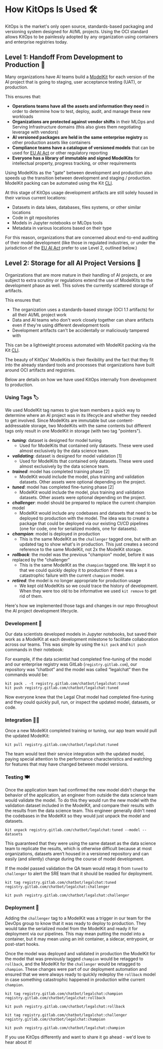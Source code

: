 # How KitOps Is Used 🛠️

KitOps is the market's only open source, standards-based packaging and versioning system designed for AI/ML projects. Using the OCI standard allows KitOps to be painlessly adopted by any organization using containers and enterprise registries today.

## Level 1: Handoff From Development to Production 🤝

Many organizations have AI teams build a [ModelKit](./modelkit/intro.md) for each version of the AI project that is going to staging, user acceptance testing (UAT), or production.

This ensures that:
* __Operations teams have all the assets and information they need__ in order to determine how to test, deploy, audit, and manage these new workloads
* __Organizations are protected against vendor shifts__ in their MLOps and Serving Infrastructure domains (this also gives them negotiating leverage with vendors)
* __AI versioned packages are held in the same enterprise registry__ as other production assets like containers
* __Compliance teams have a catalogue of versioned models__ that can be used for [EU AI Act](https://artificialintelligenceact.eu/) or other regulatory reporting
* __Everyone has a library of immutable and signed ModelKits__ for intellectual property, progress tracking, or other requirements

Using ModelKits as the "gate" between development and production also speeds up the transition between development and staging / production. ModelKit packing can be automated using the Kit [CLI](./cli/cli-reference.md).

At this stage of KitOps usage development artifacts are still solely housed in their various current locations:
* Datasets in data lakes, databases, files systems, or other similar locations
* Code in git repositories
* Models in Jupyter notebooks or MLOps tools
* Metadata in various locations based on their type

For this reason, organizations that are concerned about end-to-end auditing of their model development (like those in regulated industries, or under the jurisdiction of the [EU AI Act](https://artificialintelligenceact.eu/) prefer to use Level 2, outlined below.)

## Level 2: Storage for all AI Project Versions 💾

Organizations that are more mature in their handling of AI projects, or are subject to extra scrutiny or regulations extend the use of ModelKits to the development phase as well. This solves the currently scattered storage of artifacts.

This ensures that:
* The organization uses a standards-based storage (OCI 1.1 artifacts) for all their AI/ML project work
* Data and AI teams who don't work closely together can share artifacts even if they're using different development tools
* Development artifacts can't be accidentally or maliciously tampered with

This can be a lightweight process automated with ModelKit packing via the Kit [CLI](./cli/cli-reference.md).

The beauty of KitOps' ModelKits is their flexibility and the fact that they fit into the already standard tools and processes that organizations have built around OCI artifacts and registries.

Below are details on how we have used KitOps internally from development to production.

### Using Tags 🏷️

We used ModelKit tag names to give team members a quick way to determine where an AI project was in its lifecycle and whether they needed to get involved. Since ModelKits are immutable but use content-addressable storage, two ModelKits with the same contents but different tags only result in one ModelKit in storage (with two tag "pointers").

* **_tuning_**: dataset is designed for model tuning
  * Used for ModelKits that contained only datasets. These were used almost exclusively by the data science team.
* **_validating_**: dataset is designed for model validation [1]
  * Used for ModelKits that contained only datasets. These were used almost exclusively by the data science team.
* **_trained_**: model has completed training phase [2]
  * ModelKit would include the model, plus training and validation datasets. Other assets were optional depending on the project.
* **_tuned_**: model has completed fine-tuning phase [2]
  * ModelKit would include the model, plus training and validation datasets. Other assets were optional depending on the project.
* **_challenger_**: model should be prepared to replace the current champion model
  * ModelKit would include any codebases and datasets that need to be deployed to production with the model. The idea was to create a package that could be deployed via our existing CI/CD pipelines (one for code, one for serialized models, one for datasets).
* **_champion_**: model is deployed in production
  * This is the same ModelKit as the `challenger` tagged one, but with an updated tag to show what's in production. This just creates a second reference to the same ModelKit, not 2x the ModelKit storage.
* **_rollback_**: the model was the previous "champion" model, before it was replaced by the "challenger"
  * This is the same ModelKit as the `champion` tagged one. We kept it so that we could quickly deploy it to production if there was a catastrophic failure with the current `champion` model.
* **_retired_**: the model is no longer appropriate for production usage
  * We kept old ModelKits so we could trace the history of development. When they were too old to be informative we used `kit remove` to get rid of them.

Here's how we implemented those tags and changes in our repo throughout the AI project development lifecycle.

### Development 🧪

Our data scientists developed models in Jupyter notebooks, but saved their work as a ModelKit at each development milestone to facilitate collaboration across our teams. This was simple by using the `kit pack` and `kit push` commands in their notebook:

For example, if the data scientist had completed fine-tuning of the model and our enterprise registry was GitLab (`registry.gitlab.com`), our repository was “chatbot” and the model was called “legalchat” then the commands would be:

``` shell
kit pack . -t registry.gitlab.com/chatbot/legalchat:tuned
kit push registry.gitlab.com/chatbot/legalchat:tuned
```

Now everyone knew that the Legal Chat model had completed fine-tuning and they could quickly pull, run, or inspect the updated model, datasets, or code.

### Integration 🧑‍🍳

Once a new ModelKit completed training or tuning, our app team would pull the updated ModelKit:

`kit pull registry.gitlab.com/chatbot/legalchat:tuned`

The team would test their service integration with the updated model, paying special attention to the performance characteristics and watching for features that may have changed between model versions.

### Testing 🍽️

Once the application team had confirmed the new model didn’t change the behavior of the application, an engineer from outside the data science team would validate the model. To do this they would run the new model with the validation dataset included in the ModelKit, and compare their results with the results from the data science team. This engineer generally didn't need the codebases in the ModelKit so they would just unpack the model and datasets.

`kit unpack registry.gitlab.com/chatbot/legalchat:tuned --model --datasets`

This guaranteed that they were using the same dataset as the data science team to replicate the results, which is otherwise difficult because at most organizations, datasets aren’t housed in a versioned repository and can easily (and silently) change during the course of model development.

If the model passed validation the QA team would retag it from `tuned` to `challenger` to alert the SRE team that it should be readied for deployment.

```shell
kit tag registry.gitlab.com/chatbot/legalchat:tuned registry.gitlab.com/chatbot/legalchat:challenger

kit push registry.gitlab.com/chatbot/legalchat:challenger
```

### Deployment 🚢

Adding the `challenger` tag to a ModelKit was a trigger in our team for the DevOps group to know that it was ready to deploy to production. They would take the serialized model from the ModelKit and ready it for deployment via our pipelines. This may mean putting the model into a container, but it may mean using an init container, a sidecar, entrypoint, or post-start hooks.

Once the model was deployed and validated in production the ModelKit for the model that was previously tagged `champion` would be retagged to `rollback`, and the ModelKit for the `challenger` would be retagged to `champion`. These changes were part of our deployment automation and ensured that we were always ready to quickly redeploy the `rollback` model in case something catastrophic happened in production withe current `champion`.

```shell
kit tag registry.gitlab.com/chatbot/legalchat:champion registry.gitlab.com/chatbot/legalchat:rollback

kit push registry.gitlab.com/chatbot/legalchat:rollback

kit tag registry.gitlab.com/chatbot/legalchat:challenger registry.gitlab.com/chatbot/legalchat:champion

kit push registry.gitlab.com/chatbot/legalchat:champion
```

If you use KitOps differently and want to share it go ahead - we'd love to hear about it!